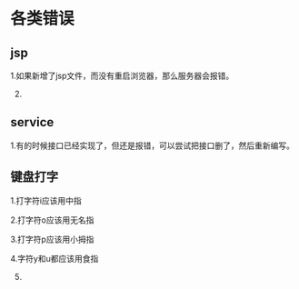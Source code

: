 # 各类错误

## jsp

1.如果新增了jsp文件，而没有重启浏览器，那么服务器会报错。

2.





## service

1.有的时候接口已经实现了，但还是报错，可以尝试把接口删了，然后重新编写。





## 键盘打字

1.打字符i应该用中指

2.打字符o应该用无名指

3.打字符p应该用小拇指

4.字符y和u都应该用食指

5.